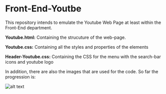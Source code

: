 # Front-End-Youtbe

This repository intends to emulate the Youtube Web Page at least within the Front-End department.

**Youtube.html:** Containing the strucuture of the web-page.

**Youtube.css:** Containing all the styles and properties of the elements

**Header-Youtube.css:** Containing the CSS for the menu with the search-bar icons and youtube logo

In addition, there are also the images that are used for the code. So far the progression is:





![alt text](http:/C:\Users\xcela\OneDrive\Desktop\Personal\GitHub\WebPage-Coding\YT\youtube\progress.jpg)
